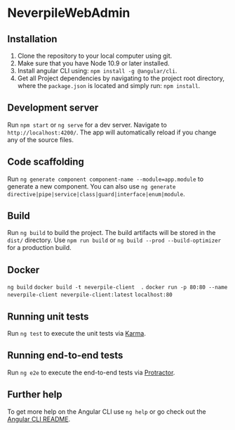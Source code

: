 # NeverpileWebAdmin

## Installation
1. Clone the repository to your local computer using git.
2. Make sure that you have Node 10.9 or later installed.
3. Install angular CLI using: `npm install -g @angular/cli`.
4. Get all Project dependencies by navigating to the project root directory, where the `package.json` is located and simply run: `npm install`.

## Development server

Run `npm start` or `ng serve` for a dev server. Navigate to `http://localhost:4200/`. The app will automatically reload if you change any of the source files.

## Code scaffolding

Run `ng generate component component-name --module=app.module` to generate a new component. You can also use `ng generate directive|pipe|service|class|guard|interface|enum|module`.

## Build

Run `ng build` to build the project. The build artifacts will be stored in the `dist/` directory. Use `npm run build` or `ng build --prod --build-optimizer` for a production build.

## Docker

`ng build`
`docker build -t neverpile-client  .`
`docker run -p 80:80 --name neverpile-client neverpile-client:latest`
`localhost:80`

## Running unit tests

Run `ng test` to execute the unit tests via [Karma](https://karma-runner.github.io).

## Running end-to-end tests

Run `ng e2e` to execute the end-to-end tests via [Protractor](http://www.protractortest.org/).

## Further help

To get more help on the Angular CLI use `ng help` or go check out the [Angular CLI README](https://github.com/angular/angular-cli/blob/master/README.md).
